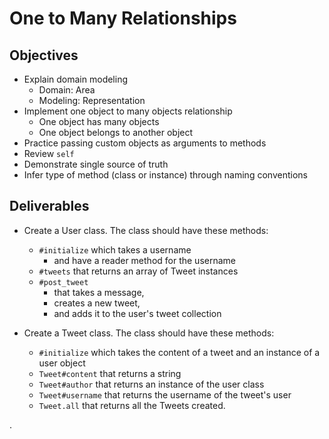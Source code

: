 # One to Many Relationships

## Objectives

* Explain domain modeling
  - Domain: Area
  - Modeling: Representation
* Implement one object to many objects relationship
  * One object has many objects
  * One object belongs to another object
* Practice passing custom objects as arguments to methods
* Review `self`
* Demonstrate single source of truth
* Infer type of method (class or instance) through naming conventions

## Deliverables

* Create a User class. The class should have these methods:
  * `#initialize` which takes a username
    * and have a reader method for the username
  * `#tweets` that returns an array of Tweet instances
  * `#post_tweet`
      * that takes a message,
      * creates a new tweet,
      * and adds it to the user's tweet collection

* Create a Tweet class. The class should have these methods:
  * `#initialize` which takes the content of a tweet and an instance of a user object
  * `Tweet#content` that returns a string
  * `Tweet#author` that returns an instance of the user class
  * `Tweet#username` that returns the username of the tweet's user
  * `Tweet.all` that returns all the Tweets created.
















.
